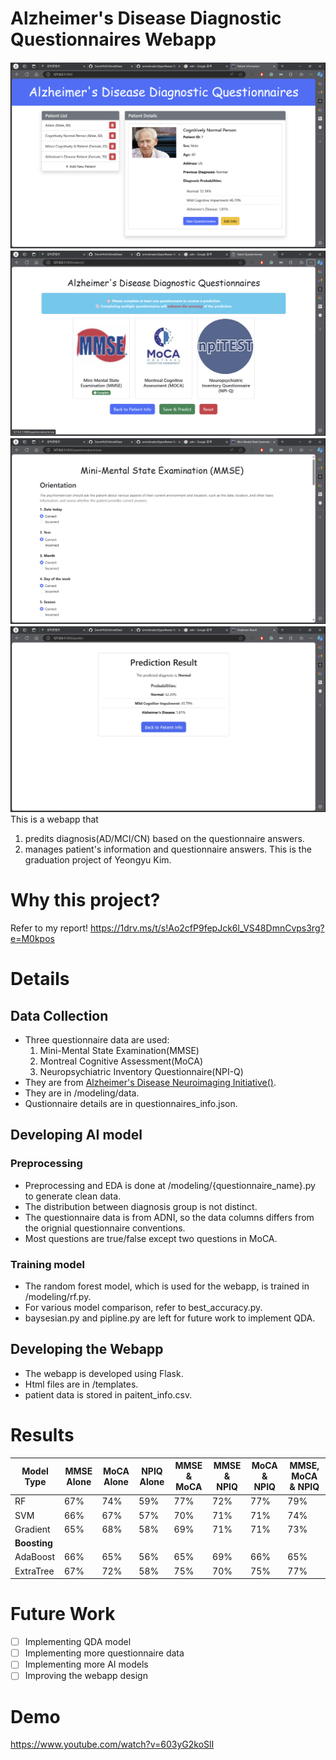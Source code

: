# Alzheimer's Disease Diagnostic Questionnaires Webapp
![alt text](image.png)
![alt text](image-1.png)
![alt text](image-2.png)
![alt text](image-3.png)
This is a webapp that 
1. predits diagnosis(AD/MCI/CN) based on the questionnaire answers.
2. manages patient's information and questionnaire answers.
This is the graduation project of Yeongyu Kim.
# Why this project?
Refer to my report!
https://1drv.ms/t/s!Ao2cfP9fepJck6l_VS48DmnCvps3rg?e=M0kpos
# Details
## Data Collection
- Three questionnaire data are used:
  1. Mini-Mental State Examination(MMSE)
  2. Montreal Cognitive Assessment(MoCA)
  3. Neuropsychiatric Inventory Questionnaire(NPI-Q)
- They are from [Alzheimer's Disease Neuroimaging Initiative()](https://adni.loni.usc.edu/).
- They are in /modeling/data.
- Qustionnaire details are in questionnaires_info.json.
## Developing AI model
### Preprocessing
- Preprocessing and EDA is done at /modeling/{questionnaire_name}.py to generate clean data.
- The distribution between diagnosis group is not distinct.
- The questionnaire data is from ADNI, so the data columns differs from the orignial questionnaire conventions.  
- Most questions are true/false except two questions in MoCA.
### Training model
- The random forest model, which is used for the webapp, is trained in /modeling/rf.py.
- For various model comparison, refer to best_accuracy.py.
- baysesian.py and pipline.py are left for future work to implement QDA.
## Developing the Webapp
- The webapp is developed using Flask.
- Html files are in /templates.
- patient data is stored in paitent_info.csv.
# Results

| Model Type   | MMSE Alone | MoCA Alone | NPIQ Alone | MMSE & MoCA | MMSE & NPIQ | MoCA & NPIQ | MMSE, MoCA & NPIQ |
|--------------|------------|------------|------------|-------------|-------------|-------------|--------------------|
| RF           | 67%        | 74%        | 59%        | 77%         | 72%         | 77%         | 79%                |
| SVM          | 66%        | 67%        | 57%        | 70%         | 71%         | 71%         | 74%                |
| Gradient     | 65%        | 68%        | 58%        | 69%         | 71%         | 71%         | 73%                |
| **Boosting** |            |            |            |             |             |             |                    |
| AdaBoost     | 66%        | 65%        | 56%        | 65%         | 69%         | 66%         | 65%                |
| ExtraTree    | 67%        | 72%        | 58%        | 75%         | 70%         | 75%         | 77%                |

# Future Work
- [ ] Implementing QDA model
- [ ] Implementing more questionnaire data
- [ ] Implementing more AI models
- [ ] Improving the webapp design
# Demo
https://www.youtube.com/watch?v=603yG2koSlI


